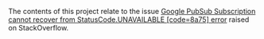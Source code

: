 The contents of this project relate to the issue [Google PubSub Subscription cannot recover from StatusCode.UNAVAILABLE [code=8a75] error](https://stackoverflow.com/questions/49405887/google-pubsub-subscription-cannot-recover-from-statuscode-unavailable-code-8a75) raised on StackOverflow.
